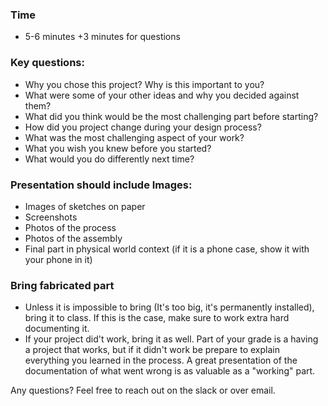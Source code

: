 ### Time

- 5-6 minutes +3 minutes for questions

### Key questions:

- Why you chose this project? Why is this important to you?
- What were some of your other ideas and why you decided against them?
- What did you think would be the most challenging part before starting?
- How did you project change during your design process?
- What was the most challenging aspect of your work?
- What you wish you knew before you started?
- What would you do differently next time?

### Presentation should include Images:

- Images of sketches on paper
- Screenshots
- Photos of the process
- Photos of the assembly
- Final part in physical world context (if it is a phone case, show it with your phone in it)

### Bring fabricated part

- Unless it is impossible to bring (It's too big, it's permanently installed), bring it to class. If this is the case, make sure to work extra hard documenting it.
- If your project did't work, bring it as well. Part of your grade is a having a project that works, but if it didn't work be prepare to explain everything you learned in the process. A great presentation of the documentation of what went wrong is as valuable as a "working" part.

Any questions? Feel free to reach out on the slack or over email.
